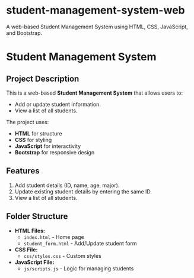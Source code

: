 # student-management-system-web
A web-based Student Management System using HTML, CSS, JavaScript, and Bootstrap.
# Student Management System

## Project Description
This is a web-based **Student Management System** that allows users to:
- Add or update student information.
- View a list of all students.

The project uses:
- **HTML** for structure
- **CSS** for styling
- **JavaScript** for interactivity
- **Bootstrap** for responsive design

## Features
1. Add student details (ID, name, age, major).
2. Update existing student details by entering the same ID.
3. View a list of all students.

## Folder Structure
- **HTML Files:**
  - `index.html` - Home page
  - `student_form.html` - Add/Update student form
- **CSS File:**
  - `css/styles.css` - Custom styles
- **JavaScript File:**
  - `js/scripts.js` - Logic for managing students

